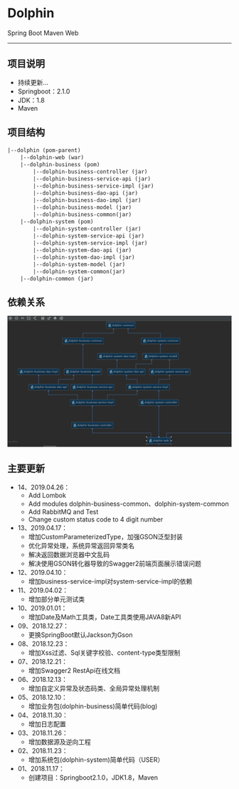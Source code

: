 # Dolphin
Spring Boot Maven Web

---
## 项目说明
* 持续更新...
* Springboot：2.1.0
* JDK：1.8
* Maven


## 项目结构
	|--dolphin (pom-parent)
	    |--dolphin-web (war)
		|--dolphin-business (pom)
			|--dolphin-business-controller (jar)
			|--dolphin-business-service-api (jar)
			|--dolphin-business-service-impl (jar)
			|--dolphin-business-dao-api (jar)
			|--dolphin-business-dao-impl (jar)  
			|--dolphin-business-model (jar)
			|--dolphin-business-common(jar)
		|--dolphin-system (pom)
			|--dolphin-system-controller (jar)
			|--dolphin-system-service-api (jar)
			|--dolphin-system-service-impl (jar)
			|--dolphin-system-dao-api (jar)
			|--dolphin-system-dao-impl (jar)  
			|--dolphin-system-model (jar)
			|--dolphin-system-common(jar)
		|--dolphin-common (jar)
        
## 依赖关系
![项目依赖关系图](https://github.com/dolphin422/github_repository/blob/master/img-folder/dolphin/%E9%A1%B9%E7%9B%AE%E5%8C%85%E4%BE%9D%E8%B5%96%E5%85%B3%E7%B3%BB.png)
## 主要更新
* 14、2019.04.26：
	* Add Lombok 
	* Add modules dolphin-business-common、dolphin-system-common
	* Add RabbitMQ and Test
	* Change custom status code to 4 digit number
* 13、2019.04.17：
	* 增加CustomParameterizedType，加强GSON泛型封装
	* 优化异常处理，系统异常返回异常类名
	* 解决返回数据浏览器中文乱码
	* 解决使用GSON转化器导致的Swagger2前端页面展示错误问题
* 12、2019.04.10：
	* 增加business-service-impl对system-service-impl的依赖
* 11、2019.04.02：
	* 增加部分单元测试类
* 10、2019.01.01：
	* 增加Date及Math工具类，Date工具类使用JAVA8新API
* 09、2018.12.27：
	* 更换SpringBoot默认Jackson为Gson
* 08、2018.12.23：
	* 增加Xss过滤、Sql关键字校验、content-type类型限制
* 07、2018.12.21：
	* 增加Swagger2 RestApi在线文档
* 06、2018.12.13：
	* 增加自定义异常及状态码类、全局异常处理机制
* 05、2018.12.10：
	* 增加业务包(dolphin-business)简单代码(blog)
* 04、2018.11.30：
	* 增加日志配置
* 03、2018.11.26：
	* 增加数据源及逆向工程
* 02、2018.11.23：
	* 增加系统包(dolphin-system)简单代码（USER）
* 01、2018.11.17：
	* 创建项目：Springboot2.1.0，JDK1.8，Maven



